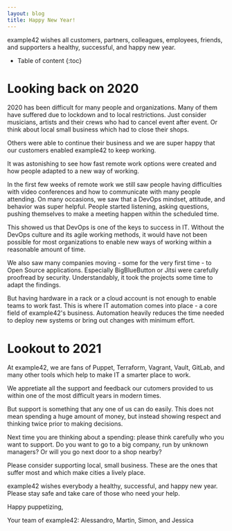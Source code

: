 ```yaml
---
layout: blog
title: Happy New Year!
---
```


example42 wishes all customers, partners, colleagues, employees, friends, and supporters a healthy, successful, and happy new year.

* Table of content
{:toc}

# Looking back on 2020

2020 has been difficult for many people and organizations. Many of them have suffered due to lockdown and to local restrictions.
Just consider musicians, artists and their crews who had to cancel event after event. Or think about local small business which had to close their shops.

Others were able to continue their business and we are super happy that our customers enabled example42 to keep working.

It was astonishing to see how fast remote work options were created and how people adapted to a new way of working.

In the first few weeks of remote work we still saw people having difficulties with video conferences and how to communicate with many people attending.
On many occasions, we saw that a DevOps mindset, attitude, and behavior was super helpful. People started listening, asking questions, pushing themselves to make a meeting happen within the scheduled time.

This showed us that DevOps is one of the keys to success in IT.
Without the DevOps culture and its agile working methods, it would have not been possible for most organizations to enable new ways of working within a reasonable amount of time.

We also saw many companies moving - some for the very first time - to Open Source applications. Especially BigBlueButton or Jitsi were carefully proofread by security. Understandably, it took the projects some time to adapt the findings.

But having hardware in a rack or a cloud account is not enough to enable teams to work fast. This is where IT automation comes into place - a core field of example42's business.
Automation heavily reduces the time needed to deploy new systems or bring out changes with minimum effort.

# Lookout to 2021

At example42, we are fans of Puppet, Terraform, Vagrant, Vault, GitLab, and many other tools which help to make IT a smarter place to work.

We appretiate all the support and feedback our cutomers provided to us within one of the most difficult years in modern times.

But support is something that any one of us can do easily. This does not mean spending a huge amount of money, but instead showing respect and thinking twice prior to making decisions.

Next time you are thinking about a spending: please think carefully who you want to support. Do you want to go to a big company, run by unknown managers? Or will you go next door to a shop nearby?

Please consider supporting local, small business. These are the ones that suffer most and which make cities a lively place.

example42 wishes everybody a healthy, successful, and happy new year.
Please stay safe and take care of those who need your help.

Happy puppetizing,

Your team of example42:
Alessandro,
Martin,
Simon, and
Jessica

